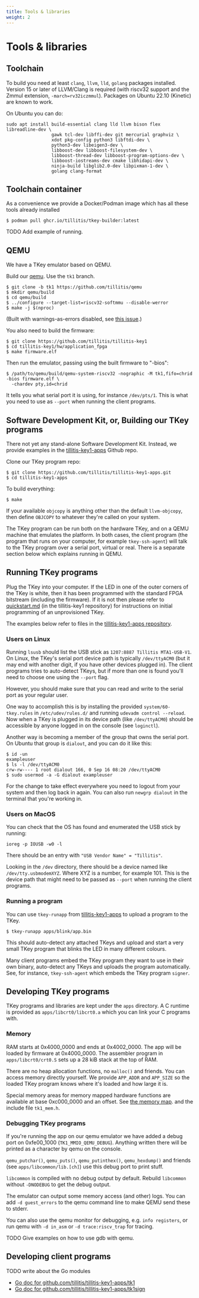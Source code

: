 ```yaml
---
title: Tools & libraries
weight: 2
---
```


# Tools & libraries

## Toolchain

To build you need at least `clang`, `llvm`, `lld`, `golang` packages
installed. Version 15 or later of LLVM/Clang is required (with riscv32
support and the Zmmul extension, `-march=rv32iczmmul`). Packages on
Ubuntu 22.10 (Kinetic) are known to work.

On Ubuntu you can do:

```
sudo apt install build-essential clang lld llvm bison flex libreadline-dev \
                 gawk tcl-dev libffi-dev git mercurial graphviz \
                 xdot pkg-config python3 libftdi-dev \
                 python3-dev libeigen3-dev \
                 libboost-dev libboost-filesystem-dev \
                 libboost-thread-dev libboost-program-options-dev \
                 libboost-iostreams-dev cmake libhidapi-dev \
                 ninja-build libglib2.0-dev libpixman-1-dev \
                 golang clang-format
```

## Toolchain container

As a convenience we provide a Docker/Podman image which has all these
tools already installed

```
$ podman pull ghcr.io/tillitis/tkey-builder:latest
```

TODO Add example of running.

## QEMU

We have a TKey emulator based on QEMU. 

Build our [qemu](https://github.com/tillitis/qemu). Use the `tk1`
branch.

```
$ git clone -b tk1 https://github.com/tillitis/qemu
$ mkdir qemu/build
$ cd qemu/build
$ ../configure --target-list=riscv32-softmmu --disable-werror
$ make -j $(nproc)
```

(Built with warnings-as-errors disabled, see [this
issue](https://github.com/tillitis/qemu/issues/3).)

You also need to build the firmware:

```
$ git clone https://github.com/tillitis/tillitis-key1
$ cd tillitis-key1/hw/application_fpga
$ make firmware.elf
```

Then run the emulator, passing using the built firmware to "-bios":

```
$ /path/to/qemu/build/qemu-system-riscv32 -nographic -M tk1,fifo=chrid -bios firmware.elf \
  -chardev pty,id=chrid
```

It tells you what serial port it is using, for instance `/dev/pts/1`.
This is what you need to use as `--port` when running the client
programs.

## Software Development Kit, or, Building our TKey programs

There not yet any stand-alone Software Development Kit. Instead, we
provide examples in the
[tillitis-key1-apps](https://github.com/tillitis/tillitis-key1-apps)
Github repo.

Clone our TKey program repo:

```
$ git clone https://github.com/tillitis/tillitis-key1-apps.git
$ cd tillitis-key1-apps
```

To build everything:

```
$ make
```

If your available `objcopy` is anything other than the default
`llvm-objcopy`, then define `OBJCOPY` to whatever they're called on
your system.

The TKey program can be run both on the hardware TKey, and on a QEMU
machine that emulates the platform. In both cases, the client program
(the program that runs on your computer, for example `tkey-ssh-agent`)
will talk to the TKey program over a serial port, virtual or real.
There is a separate section below which explains running in QEMU.

## Running TKey programs

Plug the TKey into your computer. If the LED in one of the outer
corners of the TKey is white, then it has been programmed with the
standard FPGA bitstream (including the firmware). If it is not then
please refer to
[quickstart.md](https://github.com/tillitis/tillitis-key1/blob/main/doc/quickstart.md)
(in the tillitis-key1 repository) for instructions on initial
programming of an unprovisioned TKey.

The examples below refer to files in the
[tillitis-key1-apps repository](https://github.com/tillitis/tillitis-key1-apps).

### Users on Linux

Running `lsusb` should list the USB stick as `1207:8887 Tillitis
MTA1-USB-V1`. On Linux, the TKey's serial port device path is
typically `/dev/ttyACM0` (but it may end with another digit, if you
have other devices plugged in). The client programs tries to
auto-detect TKeys, but if more than one is found you'll need to choose
one using the `--port` flag.

However, you should make sure that you can read and write to the
serial port as your regular user.

One way to accomplish this is by installing the provided
`system/60-tkey.rules` in `/etc/udev/rules.d/` and running `udevadm
control --reload`. Now when a TKey is plugged in its device path (like
`/dev/ttyACM0`) should be accessible by anyone logged in on the
console (see `loginctl`).

Another way is becoming a member of the group that owns the serial
port. On Ubuntu that group is `dialout`, and you can do it like this:

```
$ id -un
exampleuser
$ ls -l /dev/ttyACM0
crw-rw---- 1 root dialout 166, 0 Sep 16 08:20 /dev/ttyACM0
$ sudo usermod -a -G dialout exampleuser
```

For the change to take effect everywhere you need to logout from your
system and then log back in again. You can also run `newgrp dialout`
in the terminal that you're working in.

### Users on MacOS

You can check that the OS has found and enumerated the USB stick by
running:

```
ioreg -p IOUSB -w0 -l
```

There should be an entry with `"USB Vendor Name" = "Tillitis"`.

Looking in the `/dev` directory, there should be a device named like
`/dev/tty.usbmodemXYZ`. Where XYZ is a number, for example 101. This
is the device path that might need to be passed as `--port` when
running the client programs.

### Running a program

You can use `tkey-runapp` from
[tillitis-key1-apps](https://github.com/tillitis/tillitis-key1-apps)
to upload a program to the TKey.

```
$ tkey-runapp apps/blink/app.bin
```

This should auto-detect any attached TKeys and upload and start a very
small TKey program that blinks the LED in many different colours.

Many client programs embed the TKey program they want to use in their
own binary, auto-detect any TKeys and uploads the program
automatically. See, for instance, `tkey-ssh-agent` which embeds the
TKey program `signer`.

## Developing TKey programs

TKey programs and libraries are kept under the `apps` directory. A C
runtime is provided as `apps/libcrt0/libcrt0.a` which you can link
your C programs with.

### Memory

RAM starts at 0x4000\_0000 and ends at 0x4002\_0000. The app will be
loaded by firmware at 0x4000\_0000. The assembler program in
`apps/libcrt0/crt0.S` sets up a 28 kiB stack at the top of RAM.

There are no heap allocation functions, no `malloc()` and friends. You
can access memory directly yourself. We provide `APP_ADDR` and
`APP_SIZE` so the loaded TKey program knows where it's loaded and how
large it is.

Special memory areas for memory mapped hardware functions are
available at base 0xc000\_0000 and an offset. See [the memory
map](../memory/). and the include file `tk1_mem.h`.

### Debugging TKey programs

If you're running the app on our qemu emulator we have added a debug
port on 0xfe00\_1000 (`TK1_MMIO_QEMU_DEBUG`). Anything written there
will be printed as a character by qemu on the console.

`qemu_putchar()`, `qemu_puts()`, `qemu_putinthex()`, `qemu_hexdump()`
and friends (see `apps/libcommon/lib.[ch]`) use this debug port to
print stuff.

`libcommon` is compiled with no debug output by default. Rebuild
`libcommon` without `-DNODEBUG` to get the debug output.

The emulator can output some memory access (and other) logs. You can
add `-d guest_errors` to the qemu command line to make QEMU send these
to stderr.

You can also use the qemu monitor for debugging, e.g. `info
registers`, or run qemu with `-d in_asm` or `-d trace:riscv_trap` for
tracing.

TODO Give examples on how to use gdb with qemu.

## Developing client programs

TODO write about the Go modules

- [Go doc for github.com/tillitis/tillitis-key1-apps/tk1](https://pkg.go.dev/github.com/tillitis/tillitis-key1-apps/tk1)
- [Go doc for
github.com/tillitis/tillitis-key1-apps/tk1sign](https://pkg.go.dev/github.com/tillitis/tillitis-key1-apps/tk1sign)

